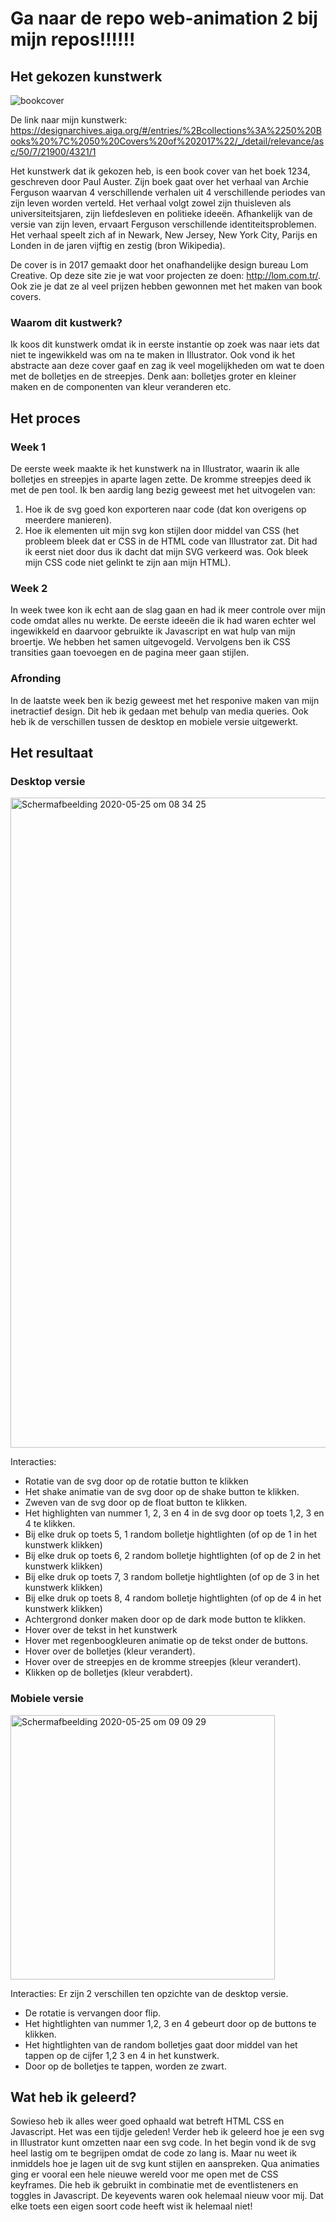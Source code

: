 # Ga naar de repo web-animation 2 bij mijn repos!!!!!!


## Het gekozen kunstwerk 

![bookcover](https://user-images.githubusercontent.com/45544342/82782591-f4d4fb80-9e5c-11ea-9146-38f52ce1e404.jpg)

De link naar mijn kunstwerk: 
https://designarchives.aiga.org/#/entries/%2Bcollections%3A%2250%20Books%20%7C%2050%20Covers%20of%202017%22/_/detail/relevance/asc/50/7/21900/4321/1

Het kunstwerk dat ik gekozen heb, is een book cover van het boek 1234, geschreven door Paul Auster. Zijn boek gaat over het verhaal van Archie Ferguson waarvan 4 verschillende verhalen uit 4 verschillende periodes van zijn leven worden verteld.
Het verhaal volgt zowel zijn thuisleven als universiteitsjaren, zijn liefdesleven en politieke ideeën. Afhankelijk van de versie van zijn leven, ervaart Ferguson verschillende identiteitsproblemen. Het verhaal speelt zich af in Newark, New Jersey, New York City, Parijs en Londen in de jaren vijftig en zestig (bron Wikipedia). 

De cover is in 2017 gemaakt door het onafhandelijke design bureau Lom Creative. Op deze site zie je wat voor projecten ze doen: http://lom.com.tr/. Ook zie je dat ze al veel prijzen hebben gewonnen met het maken van book covers. 

### Waarom dit kustwerk?
Ik koos dit kunstwerk omdat ik in eerste instantie op zoek was naar iets dat niet te ingewikkeld was om na te maken in Illustrator. Ook vond ik het abstracte aan deze cover gaaf en zag ik veel mogelijkheden om wat te doen met de bolletjes en de streepjes. Denk aan: bolletjes groter en kleiner maken en de componenten van kleur veranderen etc. 

## Het proces
### Week 1
De eerste week maakte ik het kunstwerk na in Illustrator, waarin ik alle bolletjes en streepjes in aparte lagen zette. De kromme streepjes deed ik met de pen tool. Ik ben aardig lang bezig geweest met het uitvogelen van: 
1. Hoe ik de svg goed kon exporteren naar code (dat kon overigens op meerdere manieren). 
2. Hoe ik elementen uit mijn svg kon stijlen door middel van CSS (het probleem bleek dat er CSS in de HTML code van Illustrator zat. Dit had ik eerst niet door dus ik dacht dat mijn SVG verkeerd was. Ook bleek mijn CSS code niet gelinkt te zijn aan mijn HTML). 

### Week 2 
In week twee kon ik echt aan de slag gaan en had ik meer controle over mijn code omdat alles nu werkte. 
De eerste ideeën die ik had waren echter wel ingewikkeld en daarvoor gebruikte ik Javascript en wat hulp van mijn broertje.  We hebben het samen uitgevogeld. Vervolgens ben ik CSS transities gaan toevoegen en de pagina meer gaan stijlen. 

### Afronding 
In de laatste week ben ik bezig geweest met het responive maken van mijn inetractief design. Dit heb ik gedaan met behulp van media queries. Ook heb ik de verschillen tussen de desktop en mobiele versie uitgewerkt.  


## Het resultaat 

### Desktop versie 
<img width="1040" alt="Schermafbeelding 2020-05-25 om 08 34 25" src="https://user-images.githubusercontent.com/45544342/82785586-2f419700-9e63-11ea-9664-d12fb275c966.png">

Interacties: 
- Rotatie van de svg door op de rotatie button te klikken
- Het shake animatie van de svg door op de shake button te klikken.
- Zweven van de svg door op de float button te klikken. 
- Het highlighten van nummer 1, 2, 3 en 4 in de svg door op toets 1,2, 3 en 4 te klikken.  
- Bij elke druk op toets 5, 1 random bolletje hightlighten (of op de 1 in het kunstwerk klikken)
- Bij elke druk op toets 6, 2 random bolletje hightlighten (of op de 2 in het kunstwerk klikken)
- Bij elke druk op toets 7, 3 random bolletje hightlighten (of op de 3 in het kunstwerk klikken)
- Bij elke druk op toets 8, 4 random bolletje hightlighten (of op de 4 in het kunstwerk klikken)
- Achtergrond donker maken door op de dark mode button te klikken. 
- Hover over de tekst in het kunstwerk
- Hover met regenboogkleuren animatie op de tekst onder de buttons. 
- Hover over de bolletjes (kleur verandert). 
- Hover over de streepjes en de kromme streepjes (kleur verandert). 
- Klikken op de bolletjes (kleur verabdert). 


### Mobiele versie 
<img width="423" alt="Schermafbeelding 2020-05-25 om 09 09 29" src="https://user-images.githubusercontent.com/45544342/82787777-77fb4f00-9e67-11ea-8a8b-3fca39671e7b.png">

Interacties: 
Er zijn 2 verschillen ten opzichte van de desktop versie. 
- De rotatie is vervangen door flip. 
- Het hightlighten van nummer 1,2, 3 en 4 gebeurt door op de buttons te klikken. 
- Het hightlighten van de random bolletjes gaat door middel van het tappen op de cijfer 1,2 3 en 4 in het kunstwerk.
- Door op de bolletjes te tappen, worden ze zwart.


## Wat heb ik geleerd? 

Sowieso heb ik alles weer goed ophaald wat betreft HTML CSS en Javascript. Het was een tijdje geleden! 
Verder heb ik geleerd hoe je een svg in Illustrator kunt omzetten naar een svg code. In het begin vond ik de svg heel lastig om te begrijpen omdat de code zo lang is. Maar nu weet ik inmiddels hoe je lagen uit de svg kunt stijlen en aanspreken. Qua animaties ging er vooral een hele nieuwe wereld voor me open met de CSS keyframes. Die heb ik gebruikt in combinatie met de eventlisteners en toggles in Javascript. De keyevents waren ook helemaal nieuw voor mij. Dat elke toets een eigen soort code heeft wist ik helemaal niet! 
 










